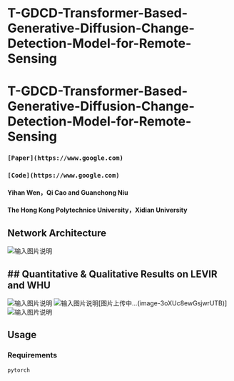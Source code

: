 # T-GDCD-Transformer-Based-Generative-Diffusion-Change-Detection-Model-for-Remote-Sensing
# T-GDCD-Transformer-Based-Generative-Diffusion-Change-Detection-Model-for-Remote-Sensing

### `[Paper](https://www.google.com)`
### `[Code](https://www.google.com)`

#### Yihan Wen，Qi Cao and Guanchong Niu
####  The Hong Kong Polytechnice University，Xidian University
## Network Architecture
![输入图片说明](/imgs/2024-01-17/JCwaVQfHgzfXrTJx.png)
##  ## Quantitative & Qualitative Results on LEVIR and WHU
![输入图片说明](/imgs/2024-01-17/zfF47KO16K8Lxbl5.png)
![输入图片说明](/imgs/2024-01-17/6neQ2kZqc53jkZFz.png)[图片上传中...(image-3oXUc8ewGsjwrUTB)]![输入图片说明](/imgs/2024-01-17/Eej4v985RYPE9NeS.png)
##  Usage
### Requirements
```pytorch```
